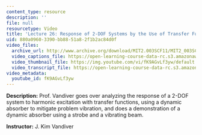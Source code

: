 ```yaml
---
content_type: resource
description: ''
file: null
resourcetype: Video
title: 'Lecture 26: Response of 2-DOF Systems by the Use of Transfer Functions'
uid: 880a0960-3390-bb88-51a8-2f1b2ac84d0f
video_files:
  archive_url: http://www.archive.org/download/MIT2.003SCF11/MIT2_003SCF11_lec26_300k.mp4
  video_captions_file: https://open-learning-course-data-rc.s3.amazonaws.com/2-003sc-engineering-dynamics-fall-2011/0c7d267804bf552ab727f04ab94d06c6_fK9AGvLf3yw.vtt
  video_thumbnail_file: https://img.youtube.com/vi/fK9AGvLf3yw/default.jpg
  video_transcript_file: https://open-learning-course-data-rc.s3.amazonaws.com/2-003sc-engineering-dynamics-fall-2011/421b6f0069c3b5b07ebe1242edfe30f1_fK9AGvLf3yw.pdf
video_metadata:
  youtube_id: fK9AGvLf3yw
---
```


**Description:** Prof. Vandiver goes over analyzing the response of a 2-DOF system to harmonic excitation with transfer functions, using a dynamic absorber to mitigate problem vibration, and does a demonstration of a dynamic absorber using a strobe and a vibrating beam.

**Instructor:** J. Kim Vandiver